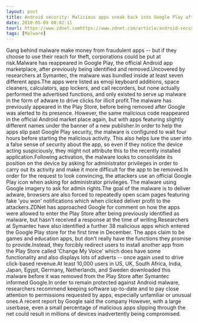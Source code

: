 ```yaml
---
layout: post
title: Android security: Malicious apps sneak back into Google Play after tweaks
date: 2018-05-09 00:02:11
tourl: https://www.zdnet.comhttps://www.zdnet.com/article/android-security-malicious-apps-sneak-back-into-google-play-after-tweaks/
tags: [Malware]
---
```

Gang behind malware make money from fraudulent apps -- but if they choose to use their reach for theft, corporations could be put at risk.Malware has reappeared in Google Play, the official Android app marketplace, after previously being identified and removed.Uncovered by researchers at Symantec, the malware was bundled inside at least seven different apps.The apps were listed as emoji keyboard additions, space cleaners, calculators, app lockers, and call recorders, but none actually performed the advertised functions, and only existed to serve up malware in the form of adware to drive clicks for illicit profit.The malware has previously appeared in the Play Store, before being removed after Google was alerted to its presence. However, the same malicious code reappeared in the official Android market place again, but with apps featuring slightly different names under the banner of a new publisher.In order to help the apps slip past Google Play security, the malware is configured to wait four hours before starting the malicious activity. This also helps lure the user into a false sense of security about the app, so even if they notice the device acting suspiciously, they might not attribute this to the recently installed application.Following activation, the malware looks to consolidate its position on the device by asking for administrator privileges in order to carry out its activity and make it more difficult for the app to be removed.In order for the request to look convincing, the attackers use an official Google Play icon when asking for administrator privileges. The malware using Google imagery to ask for admin rights.The goal of the malware is to deliver adware, browsers are also forced to repeatedly open scam pages featuring fake 'you won' notifications which when clicked deliver profit to the attackers.ZDNet has approached Google for comment on how the apps were allowed to enter the Play Store after being previously identified as malware, but hasn't received a response at the time of writing.Researchers at Symantec have also identified a further 38 malicious apps which entered the Google Play store for the first time in December. The apps claim to be games and education apps, but don't really have the functions they promise to provide.Instead, they forcibly redirect users to install another app from the Play Store called 'Change My Voice' which does have some functionality and also displays lots of adverts -- once again used to drive click-based revenue.At least 10,000 users in US, UK, South Africa, India, Japan, Egypt, Germany, Netherlands, and Sweden downloaded this malware before it was removed from the Play Store after Symantec informed Google.In order to remain protected against Android malware, researchers recommend keeping software up-to-date and to pay close attention to permissions requested by apps, especially unfamiliar or unusual ones.A recent report by Google said the company However, with a large userbase, even a small percentage of malicious apps slipping through the net could result in millions of devices inadvertently being compromised.